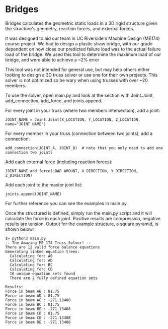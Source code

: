 # Bridges

Bridges calculates the geometric static loads in a 3D rigid structure given the structure's geometry, reaction forces, and external forces. 

It was designed to aid our team in UC Riverside's Machine Design (ME174) course project. We had to design a plastic straw bridge, with our grade dependent on how close our predicted failure load was to the actual failure load of the bridge. We used this tool to determine the maximum load of our bridge, and were able to achieve a ~2% error

This tool was not intended for general use, but may help others either looking to design a 3D truss solver or use one for their own projects. This solver is not optimized so be wary when using trusses with over ~20 members.

To use the solver, open main.py and look at the section with Joint.Joint, add_connection, add_force, and joints.append.

For every joint in your truss (where two members intersection), add a joint:
```
JOINT_NAME = Joint.Joint(X_LOCATION, Y_LOCATION, Z_LOCATION, name="JOINT NAME") 
```

For every member in your truss (connection between two joints), add a connection:
```
add_connection(JOINT_A, JOINT_B)  # note that you only need to add one connection two joints
```

Add each external force (including reaction forces):
```
JOINT_NAME.add_force(LOAD_AMOUNT, X_DIRECTION, Y_DIRECTION, Z_DIRECTION)
```

Add each joint to the master joint list:
```
joints.append(JOINT_NAME)
```

For further reference you can see the examples in main.py.

Once the structured is defined, simply run the main.py script and it will calculate the force in each joint. Positive results are compression, negative results are tension. Output for the example structure, a square pyramid, is shown below:
```
$> python3 main.py
-- The Amazing ME 174 Truss Solver! --
There are 12 valid force balance equations
Generating linked equation trees:
  Calculating for: AB
  Calculating for: AD
  Calculating for: BC
  Calculating for: CD
  16 unique equation sets found
  There are 2 fully defined equation sets

Results: 
Force in beam AB : 81.75
Force in beam AD : 81.75
Force in beam AE : -271.13408
Force in beam BC : 81.75
Force in beam BE : -271.13408
Force in beam CD : 81.75
Force in beam CE : -271.13408
Force in beam DE : -271.13408
```
